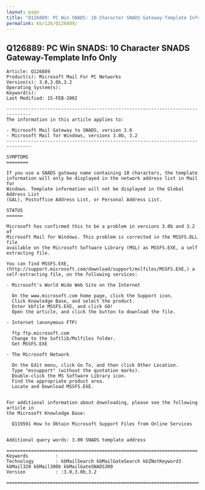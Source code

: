 ```yaml
---
layout: page
title: "Q126889: PC Win SNADS: 10 Character SNADS Gateway-Template Info Only"
permalink: kb/126/Q126889/
---
```


## Q126889: PC Win SNADS: 10 Character SNADS Gateway-Template Info Only

	Article: Q126889
	Product(s): Microsoft Mail For PC Networks
	Version(s): 3.0,3.0b,3.2
	Operating System(s): 
	Keyword(s): 
	Last Modified: 15-FEB-2002
	
	-------------------------------------------------------------------------------
	The information in this article applies to:
	
	- Microsoft Mail Gateway to SNADS, version 3.0 
	- Microsoft Mail for Windows, versions 3.0b, 3.2 
	-------------------------------------------------------------------------------
	
	SYMPTOMS
	========
	
	If you use a SNADS gateway name containing 10 characters, the template
	information will only be displayed in the network address list in Mail for
	Windows. Template information will not be displayed in the Global Address List
	(GAL), Postoffice Address List, or Personal Address List.
	
	STATUS
	======
	
	Microsoft has confirmed this to be a problem in versions 3.0b and 3.2 of
	Microsoft Mail for Windows. This problem is corrected in the MSSFS.DLL file
	available on the Microsoft Software Library (MSL) as MSSFS.EXE, a self
	extracting file.
	
	You can find MSSFS.EXE,
	(http://support.microsoft.com/download/support/mslfiles/MSSFS.EXE,) a
	self-extracting file, on the following services:
	
	- Microsoft's World Wide Web Site on the Internet
	
	  On the www.microsoft.com home page, click the Support icon.
	  Click Knowledge Base, and select the product.
	  Enter kbfile MSSFS.EXE, and click GO!
	  Open the article, and click the button to download the file.
	
	- Internet (anonymous FTP)
	
	  ftp ftp.microsoft.com
	  Change to the Softlib/Mslfiles folder.
	  Get MSSFS.EXE
	
	- The Microsoft Network
	
	  On the Edit menu, click Go To, and then click Other Location.
	  Type "mssupport" (without the quotation marks).
	  Double-click the MS Software Library icon.
	  Find the appropriate product area.
	  Locate and Download MSSFS.EXE.
	
	
	For additional information about downloading, please see the following article in
	the Microsoft Knowledge Base:
	
	  Q119591 How to Obtain Microsoft Support Files from Online Services
	
	
	Additional query words: 3.00 SNADS template address
	
	======================================================================
	Keywords          :  
	Technology        : kbMailSearch kbMailGateSearch kbZNotKeyword3 kbMail320 kbMail300b kbMailGateSNADS300
	Version           : :3.0,3.0b,3.2
	
	=============================================================================
	
